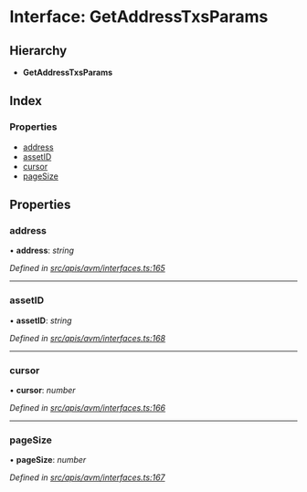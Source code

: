 # Interface: GetAddressTxsParams

## Hierarchy

- **GetAddressTxsParams**

## Index

### Properties

- [address](avm_interfaces.getaddresstxsparams#address)
- [assetID](avm_interfaces.getaddresstxsparams#assetid)
- [cursor](avm_interfaces.getaddresstxsparams#cursor)
- [pageSize](avm_interfaces.getaddresstxsparams#pagesize)

## Properties

### address

• **address**: _string_

_Defined in [src/apis/avm/interfaces.ts:165](https://github.com/chain4travel/caminojs/blob/3883166/src/apis/avm/interfaces.ts#L165)_

---

### assetID

• **assetID**: _string_

_Defined in [src/apis/avm/interfaces.ts:168](https://github.com/chain4travel/caminojs/blob/3883166/src/apis/avm/interfaces.ts#L168)_

---

### cursor

• **cursor**: _number_

_Defined in [src/apis/avm/interfaces.ts:166](https://github.com/chain4travel/caminojs/blob/3883166/src/apis/avm/interfaces.ts#L166)_

---

### pageSize

• **pageSize**: _number_

_Defined in [src/apis/avm/interfaces.ts:167](https://github.com/chain4travel/caminojs/blob/3883166/src/apis/avm/interfaces.ts#L167)_
